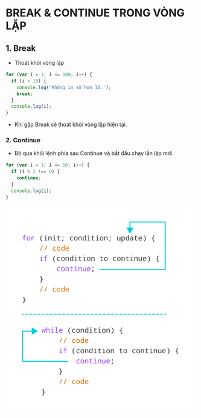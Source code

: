 # BREAK & CONTINUE TRONG VÒNG LẶP

## 1. Break

- Thoát khỏi vòng lặp

```js
for (var i = 1; i <= 100; i++) {
  if (i > 10) {
    console.log('Không in số hơn 10.');
    break;
  }
  console.log(i);
}
```

- Khi gặp Break sẽ thoát khỏi vòng lặp hiện tại.

### 2. Continue

- Bỏ qua khối lệnh phía sau Continue và bắt đầu chạy lần lặp mới.

```js
for (var i = 1; i <= 10; i++) {
  if (i % 2 !== 0) {
    continue;
  }
  console.log(i);
}
```

![Continue](Javascript/f8.javascrip.basic/detail/phan03-053/images/001.png 'Continue')
